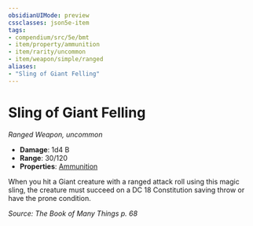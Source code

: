 ```yaml
---
obsidianUIMode: preview
cssclasses: json5e-item
tags:
- compendium/src/5e/bmt
- item/property/ammunition
- item/rarity/uncommon
- item/weapon/simple/ranged
aliases: 
- "Sling of Giant Felling"
---
```

# Sling of Giant Felling
*Ranged Weapon, uncommon*  

- **Damage**: 1d4 B
- **Range**: 30/120
- **Properties**: [Ammunition](z_compendium/rules/item-properties.md#Ammunition)

When you hit a Giant creature with a ranged attack roll using this magic sling, the creature must succeed on a DC 18 Constitution saving throw or have the prone condition.

*Source: The Book of Many Things p. 68*